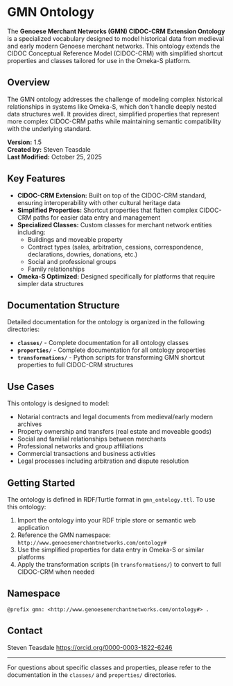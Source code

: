 # GMN Ontology

The **Genoese Merchant Networks (GMN) CIDOC-CRM Extension Ontology** is a specialized vocabulary designed to model historical data from medieval and early modern Genoese merchant networks. This ontology extends the CIDOC Conceptual Reference Model (CIDOC-CRM) with simplified shortcut properties and classes tailored for use in the Omeka-S platform.

## Overview

The GMN ontology addresses the challenge of modeling complex historical relationships in systems like Omeka-S, which don't handle deeply nested data structures well. It provides direct, simplified properties that represent more complex CIDOC-CRM paths while maintaining semantic compatibility with the underlying standard.

**Version:** 1.5  
**Created by:** Steven Teasdale  
**Last Modified:** October 25, 2025

## Key Features

- **CIDOC-CRM Extension:** Built on top of the CIDOC-CRM standard, ensuring interoperability with other cultural heritage data
- **Simplified Properties:** Shortcut properties that flatten complex CIDOC-CRM paths for easier data entry and management
- **Specialized Classes:** Custom classes for merchant network entities including:
  - Buildings and moveable property
  - Contract types (sales, arbitration, cessions, correspondence, declarations, dowries, donations, etc.)
  - Social and professional groups
  - Family relationships
- **Omeka-S Optimized:** Designed specifically for platforms that require simpler data structures

## Documentation Structure

Detailed documentation for the ontology is organized in the following directories:

- **`classes/`** - Complete documentation for all ontology classes
- **`properties/`** - Complete documentation for all ontology properties  
- **`transformations/`** - Python scripts for transforming GMN shortcut properties to full CIDOC-CRM structures

## Use Cases

This ontology is designed to model:

- Notarial contracts and legal documents from medieval/early modern archives
- Property ownership and transfers (real estate and moveable goods)
- Social and familial relationships between merchants
- Professional networks and group affiliations
- Commercial transactions and business activities
- Legal processes including arbitration and dispute resolution

## Getting Started

The ontology is defined in RDF/Turtle format in `gmn_ontology.ttl`. To use this ontology:

1. Import the ontology into your RDF triple store or semantic web application
2. Reference the GMN namespace: `http://www.genoesemerchantnetworks.com/ontology#`
3. Use the simplified properties for data entry in Omeka-S or similar platforms
4. Apply the transformation scripts (in `transformations/`) to convert to full CIDOC-CRM when needed

## Namespace

```
@prefix gmn: <http://www.genoesemerchantnetworks.com/ontology#> .
```

## Contact

Steven Teasdale
https://orcid.org/0000-0003-1822-6246

---

For questions about specific classes and properties, please refer to the documentation in the `classes/` and `properties/` directories.
